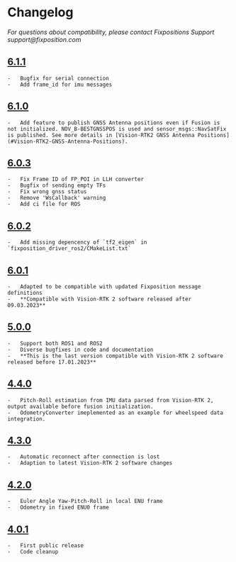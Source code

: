 # Changelog

_For questions about compatibility, please contact Fixpositions Support support@fixposition.com_

## [6.1.1](https://github.com/fixposition/fixposition_driver/releases/tag/6.1.1)

    -   Bugfix for serial connection
    -   Add frame_id for imu messages

## [6.1.0](https://github.com/fixposition/fixposition_driver/releases/tag/6.1.0)

    -   Add feature to publish GNSS Antenna positions even if Fusion is not initialized. NOV_B-BESTGNSSPOS is used and sensor_msgs::NavSatFix is published. See more details in [Vision-RTK2 GNSS Antenna Positions](#Vision-RTK2-GNSS-Antenna-Positions).

## [6.0.3](https://github.com/fixposition/fixposition_driver/releases/tag/6.0.3)

    -   Fix Frame ID of FP_POI in LLH converter
    -   Bugfix of sending empty TFs
    -   Fix wrong gnss status
    -   Remove 'WsCallback' warning
    -   Add ci file for ROS

## [6.0.2](https://github.com/fixposition/fixposition_driver/releases/tag/6.0.2)

    -   Add missing depencency of `tf2_eigen` in `fixposition_driver_ros2/CMakeList.txt`

## [6.0.1](https://github.com/fixposition/fixposition_driver/releases/tag/6.0.1)

    -   Adapted to be compatible with updated Fixposition message definitions
    -   **Compatible with Vision-RTK 2 software released after 09.03.2023**

## [5.0.0](https://github.com/fixposition/fixposition_driver/releases/tag/5.0.0)

    -   Support both ROS1 and ROS2
    -   Diverse bugfixes in code and documentation
    -   **This is the last version compatible with Vision-RTK 2 software released before 17.01.2023**

## [4.4.0](https://github.com/fixposition/fixposition_driver/releases/tag/4.4.0)

    -   Pitch-Roll estimation from IMU data parsed from Vision-RTK 2, output available before fusion initialization.
    -   OdometryConverter imeplemented as an example for wheelspeed data integration.

## [4.3.0](https://github.com/fixposition/fixposition_driver/releases/tag/4.3.0)

    -   Automatic reconnect after connection is lost
    -   Adaption to latest Vision-RTK 2 software changes

## [4.2.0](https://github.com/fixposition/fixposition_driver/releases/tag/4.2.0)

    -   Euler Angle Yaw-Pitch-Roll in local ENU frame
    -   Odometry in fixed ENU0 frame

## [4.0.1](https://github.com/fixposition/fixposition_driver/releases/tag/4.0.1)

    -   First public release
    -   Code cleanup
